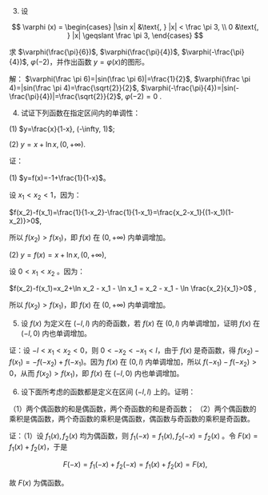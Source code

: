  3. 设

$$
\varphi (x) = 
\begin{cases}
    |\sin x| &\text{, } |x| < \frac \pi 3, \\
    0 &\text{, } |x| \geqslant \frac \pi 3,
\end{cases}
$$

求 $\varphi(\frac{\pi}{6})$, $\varphi(\frac{\pi}{4})$, $\varphi(-\frac{\pi}{4})$, $\varphi(-2)$，并作出函数 $y=\varphi(x)$的图形。

解： $\varphi(\frac \pi 6)=|sin(\frac \pi 6)|=\frac{1}{2}$, $\varphi(\frac \pi 4)=|sin(\frac \pi 4)=\frac{\sqrt{2}}{2}$, $\varphi(-\frac{\pi}{4})=|sin(-\frac{\pi}{4})|=\frac{\sqrt{2}}{2}$, $\varphi(-2)=0$ .

4. 试证下列函数在指定区间内的单调性：

(1) $y=\frac{x}{1-x}, (-\infty, 1)$;

(2) $y=x+\ln{x}, (0, +\infty)$.

证：

(1) $y=f(x)=-1+\frac{1}{1-x}$。

设 $x_1 \lt x_2 \lt 1$，因为：

$f(x_2)-f(x_1)=\frac{1}{1-x_2}-\frac{1}{1-x_1}=\frac{x_2-x_1}{(1-x_1)(1-x_2)}>0$,

所以 $f(x_2) > f(x_1)$，即 $f(x)$ 在 $(0,+\infty)$ 内单调增加。

(2) $y=f(x)=x+\ln x, (0,+\infty)$,

设 $0 < x_1 < x_2$ 。因为：

$f(x_2)-f(x_1)=x_2+\ln x_2 - x_1 - \ln x_1 = x_2 - x_1 - \ln \frac{x_2}{x_1}>0$ ,

所以 $f(x_2)>f(x_1)$，即 $f(x)$ 在 $(0,+\infty)$ 内单调增加。

5. 设 $f(x)$ 为定义在 $(-l,l)$ 内的奇函数，若 $f(x)$ 在 $(0,l)$ 内单调增加，证明 $f(x)$ 在 $(-l,0)$ 内也单调增加。

证：设 $-l < x_1 < x_2 < 0$，则 $0 < -x_2 < -x_1 < l$，由于 $f(x)$ 是奇函数，得 $f(x_2) - f(x_1) = -f(-x_2) + f(-x_1)$。因为 $f(x)$ 在 $(0,l)$ 内单调增加，所以 $f(-x_1)-f(-x_2) > 0$，从而 $f(x_2)>f(x_1)$，即 $f(x)$ 在 $(-l,0)$ 内也单调增加。

6. 设下面所考虑的函数都是定义在区间 $(-l,l)$ 上的。证明：

（1）两个偶函数的和是偶函数，两个奇函数的和是奇函数；
（2）两个偶函数的乘积是偶函数，两个奇函数的乘积是偶函数，偶函数与奇函数的乘积是奇函数。

证：（1）设 $f_1(x),f_2(x)$ 均为偶函数，则 $f_1(-x)=f_1(x),f_2(-x)=f_2(x)$ 。令 $F(x)=f_1(x)+f_2(x)$，于是

$$
F(-x)=f_1(-x)+f_2(-x)=f_1(x)+f_2(x)=F(x),
$$

故 $F(x)$ 为偶函数。